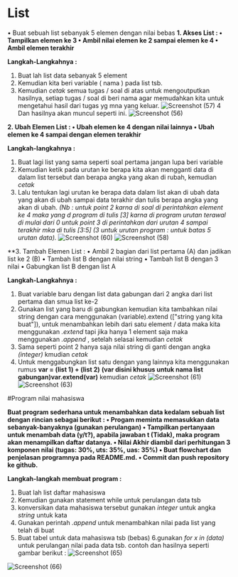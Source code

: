 # List

• Buat sebuah list sebanyak 5 elemen dengan nilai bebas 
**1. Akses List :
• Tampilkan elemen ke 3
• Ambil nilai elemen ke 2 sampai elemen ke 4
• Ambil elemen terakhir**

**Langkah-Langkahnya :**
1. Buat lah list data sebanyak 5 element
2. Kemudian kita beri variable ( nama ) pada list tsb.
3. Kemudian *cetak* semua tugas / soal di atas untuk mengoutputkan hasilnya, setiap tugas / soal di beri nama agar memudahkan kita untuk mengetahui hasil dari tugas yg mna yang keluar.
![Screenshot (57)](https://user-images.githubusercontent.com/57002531/69474268-9b2e3e80-0df1-11ea-8c05-246490bd986a.png)
4 Dan hasilnya akan muncul seperti ini.
![Screenshot (56)](https://user-images.githubusercontent.com/57002531/69474271-9ff2f280-0df1-11ea-8cd4-782d7cfbb07b.png)

**2. Ubah Elemen List : 
• Ubah elemen ke 4 dengan nilai lainnya
• Ubah elemen ke 4 sampai dengan elemen terakhir**

**Langkah-langkahnya :**
1. Buat lagi list yang sama seperti soal pertama jangan lupa beri variable
2. Kemudian ketik pada urutan ke berapa kita akan mengganti data di dalam list tersebut dan berapa angka yang akan di rubah, kemudian *cetak* 
3. Lalu tentukan lagi urutan ke berapa data dalam list akan di ubah data yang akan di ubah sampai data terakhir dan tulis berapa angka yang akan di ubah.
*(Nb : untuk point 2 karna di soal di perintahkan element ke 4 maka yang d program di tulis [3] karna di program urutan terawal di mulai dari 0
untuk point 3 di perintahkan dari urutan 4 sampai terakhir mka di tulis [3:5] (3 untuk urutan program : untuk batas 5 urutan data).*
![Screenshot (60)](https://user-images.githubusercontent.com/57002531/69474403-5c00ed00-0df3-11ea-9ee2-b0027298322e.png)
![Screenshot (58)](https://user-images.githubusercontent.com/57002531/69474401-5905fc80-0df3-11ea-89e1-518ded86e3ab.png)

**3. Tambah Elemen List : 
• Ambil 2 bagian dari list pertama (A) dan jadikan list ke 2 (B) 
• Tambah list B dengan nilai string 
• Tambah list B dengan 3 nilai 
• Gabungkan list B dengan list A

**Langkah-Langkahnya :**
1. Buat variable baru dengan list data gabungan dari 2 angka dari list pertama dan smua list ke-2
2. Gunakan list yang baru di gabungkan kemudian kita tambahkan nilai string dengan cara menggunakan (variable).extend (["string yang kita buat"]), untuk menambahkan lebih dari satu element / data maka kita menggunakan *.extend* tapi jika hanya 1 element saja maka menggunakan *.append* , setelah selasai kemudian *cetak*
3. Sama seperti point 2 hanya saja nilai string di ganti dengan angka *(integer)* kmudian *cetak*
4. Untuk menggabungkan list satu dengan yang lainnya kita menggunakan rumus 
**var = (list 1) + (list 2)**
**(var disini khusus untuk nama list gabungan)var.extend(var)**
kemudian *cetak*
![Screenshot (61)](https://user-images.githubusercontent.com/57002531/69474540-00cffa00-0df5-11ea-9f9f-bf83bf45add1.png)
![Screenshot (63)](https://user-images.githubusercontent.com/57002531/69474539-fa418280-0df4-11ea-9ec0-9d8d7c2cceb9.png)


#Program nilai mahasiswa


**Buat program sederhana untuk menambahkan data kedalam sebuah list dengan rincian sebagai berikut
: • Progam meminta memasukkan data sebanyak-banyaknya (gunakan perulangan) 
• Tampilkan pertanyaan untuk menambah data (y/t?), apabila jawaban t (Tidak), maka program akan menampilkan daftar datanya. 
• Nilai Akhir diambil dari perhitungan 3 komponen nilai (tugas: 30%, uts: 35%, uas: 35%)
• Buat flowchart dan penjelasan programnya pada README.md. 
• Commit dan push repository ke github.**

**Langkah-langkah membuat program :**
1. Buat lah list daftar mahasiswa 
2. Kemudian gunakan statement while untuk perulangan data tsb
3. konversikan data mahasiswa tersebut gunakan _integer_ untuk angka _string_ untuk kata
4. Gunakan perintah _.append_ untuk menambahkan nilai pada list yang telah di buat
5. Buat tabel untuk data mahasiswa tsb (bebas)
6.gunakan _for x in (data)_ untuk perulangan nilai pada data tsb.
contoh dan hasilnya seperti gambar berikut :
![Screenshot (65)](https://user-images.githubusercontent.com/57002531/69894656-34f76d80-1355-11ea-91d9-55be82718b04.png)

![Screenshot (66)](https://user-images.githubusercontent.com/57002531/69894652-0c6f7380-1355-11ea-9daf-75ff70ed4280.png)


